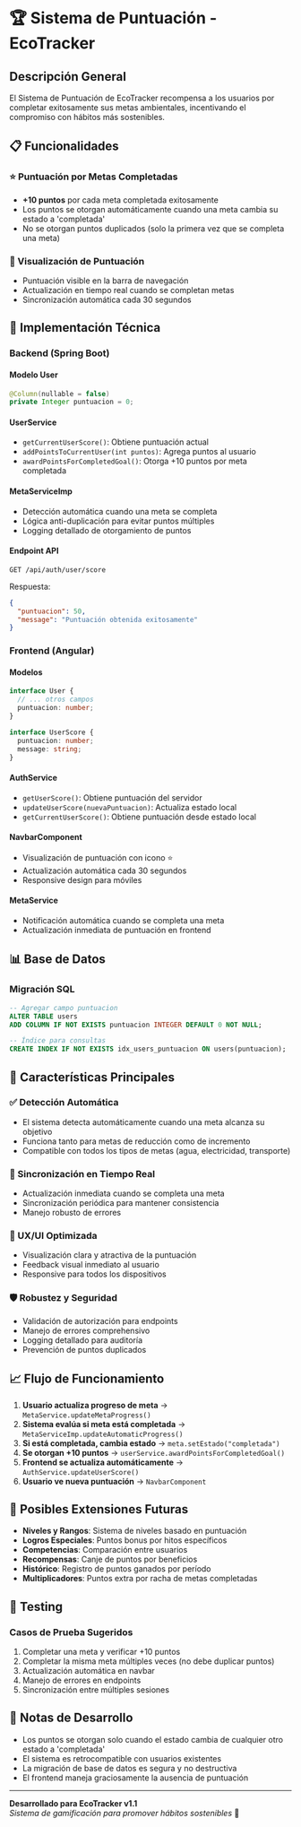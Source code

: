 # 🏆 Sistema de Puntuación - EcoTracker

## Descripción General

El Sistema de Puntuación de EcoTracker recompensa a los usuarios por completar exitosamente sus metas ambientales, incentivando el compromiso con hábitos más sostenibles.

## 📋 Funcionalidades

### ⭐ Puntuación por Metas Completadas
- **+10 puntos** por cada meta completada exitosamente
- Los puntos se otorgan automáticamente cuando una meta cambia su estado a 'completada'
- No se otorgan puntos duplicados (solo la primera vez que se completa una meta)

### 🎯 Visualización de Puntuación
- Puntuación visible en la barra de navegación
- Actualización en tiempo real cuando se completan metas
- Sincronización automática cada 30 segundos

## 🔧 Implementación Técnica

### Backend (Spring Boot)

#### Modelo User
```java
@Column(nullable = false)
private Integer puntuacion = 0;
```

#### UserService
- `getCurrentUserScore()`: Obtiene puntuación actual
- `addPointsToCurrentUser(int puntos)`: Agrega puntos al usuario
- `awardPointsForCompletedGoal()`: Otorga +10 puntos por meta completada

#### MetaServiceImp
- Detección automática cuando una meta se completa
- Lógica anti-duplicación para evitar puntos múltiples
- Logging detallado de otorgamiento de puntos

#### Endpoint API
```
GET /api/auth/user/score
```
Respuesta:
```json
{
  "puntuacion": 50,
  "message": "Puntuación obtenida exitosamente"
}
```

### Frontend (Angular)

#### Modelos
```typescript
interface User {
  // ... otros campos
  puntuacion: number;
}

interface UserScore {
  puntuacion: number;
  message: string;
}
```

#### AuthService
- `getUserScore()`: Obtiene puntuación del servidor
- `updateUserScore(nuevaPuntuacion)`: Actualiza estado local
- `getCurrentUserScore()`: Obtiene puntuación desde estado local

#### NavbarComponent
- Visualización de puntuación con icono ⭐
- Actualización automática cada 30 segundos
- Responsive design para móviles

#### MetaService
- Notificación automática cuando se completa una meta
- Actualización inmediata de puntuación en frontend

## 📊 Base de Datos

### Migración SQL
```sql
-- Agregar campo puntuacion
ALTER TABLE users 
ADD COLUMN IF NOT EXISTS puntuacion INTEGER DEFAULT 0 NOT NULL;

-- Índice para consultas
CREATE INDEX IF NOT EXISTS idx_users_puntuacion ON users(puntuacion);
```

## 🚀 Características Principales

### ✅ Detección Automática
- El sistema detecta automáticamente cuando una meta alcanza su objetivo
- Funciona tanto para metas de reducción como de incremento
- Compatible con todos los tipos de metas (agua, electricidad, transporte)

### 🔄 Sincronización en Tiempo Real
- Actualización inmediata cuando se completa una meta
- Sincronización periódica para mantener consistencia
- Manejo robusto de errores

### 🎨 UX/UI Optimizada
- Visualización clara y atractiva de la puntuación
- Feedback visual inmediato al usuario
- Responsive para todos los dispositivos

### 🛡️ Robustez y Seguridad
- Validación de autorización para endpoints
- Manejo de errores comprehensivo
- Logging detallado para auditoría
- Prevención de puntos duplicados

## 📈 Flujo de Funcionamiento

1. **Usuario actualiza progreso de meta** → `MetaService.updateMetaProgress()`
2. **Sistema evalúa si meta está completada** → `MetaServiceImp.updateAutomaticProgress()`
3. **Si está completada, cambia estado** → `meta.setEstado("completada")`
4. **Se otorgan +10 puntos** → `userService.awardPointsForCompletedGoal()`
5. **Frontend se actualiza automáticamente** → `AuthService.updateUserScore()`
6. **Usuario ve nueva puntuación** → `NavbarComponent`

## 🔮 Posibles Extensiones Futuras

- **Niveles y Rangos**: Sistema de niveles basado en puntuación
- **Logros Especiales**: Puntos bonus por hitos específicos
- **Competencias**: Comparación entre usuarios
- **Recompensas**: Canje de puntos por beneficios
- **Histórico**: Registro de puntos ganados por período
- **Multiplicadores**: Puntos extra por racha de metas completadas

## 🧪 Testing

### Casos de Prueba Sugeridos
1. Completar una meta y verificar +10 puntos
2. Completar la misma meta múltiples veces (no debe duplicar puntos)
3. Actualización automática en navbar
4. Manejo de errores en endpoints
5. Sincronización entre múltiples sesiones

## 📝 Notas de Desarrollo

- Los puntos se otorgan solo cuando el estado cambia de cualquier otro estado a 'completada'
- El sistema es retrocompatible con usuarios existentes
- La migración de base de datos es segura y no destructiva
- El frontend maneja graciosamente la ausencia de puntuación

---

**Desarrollado para EcoTracker v1.1**  
*Sistema de gamificación para promover hábitos sostenibles* 🌱 